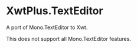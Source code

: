 XwtPlus.TextEditor
==================

A port of Mono.TextEditor to Xwt.

This does not support all Mono.TextEditor features.
